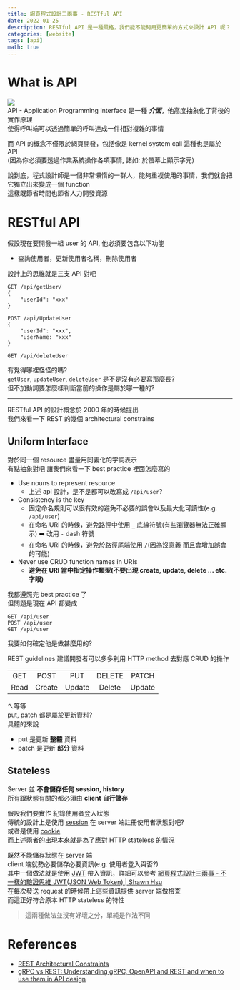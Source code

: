 ```yaml
---
title: 網頁程式設計三兩事 - RESTful API
date: 2022-01-25
description: RESTful API 是一種風格，我們能不能夠用更簡單的方式來設計 API 呢？
categories: [website]
tags: [api]
math: true
---
```


# What is API
![](https://img-comment-fun.9cache.com/media/aAYBA2o/aqxMnkn4_700w_0.jpg)\
API - Application Programming Interface 是一種 ***介面***，他高度抽象化了背後的實作原理\
使得呼叫端可以透過簡單的呼叫達成一件相對複雜的事情

而 API 的概念不僅限於網頁開發，包括像是 kernel system call 這種也是屬於 API\
(因為你必須要透過作業系統操作各項事情, 諸如: 於螢幕上顯示字元)

說到底，程式設計師是一個非常懶惰的一群人，能夠重複使用的事情，我們就會把它獨立出來變成一個 function\
這樣既節省時間也節省人力開發資源

# RESTful API
假設現在要開發一組 user 的 API, 他必須要包含以下功能
+ 查詢使用者，更新使用者名稱，刪除使用者

設計上的思維就是三支 API 對吧
```
GET /api/getUser/
{
    "userId": "xxx"
}

POST /api/UpdateUser
{
    "userId": "xxx",
    "userName: "xxx"
}

GET /api/deleteUser
```

有覺得哪裡怪怪的嗎?\
`getUser`, `updateUser`, `deleteUser` 是不是沒有必要寫那麼長?\
但不加動詞要怎麼樣判斷當前的操作是屬於哪一種的?

<hr>

RESTful API 的設計概念於 2000 年的時候提出\
我們來看一下 REST 的幾個 architectural constrains

## Uniform Interface
對於同一個 resource 盡量用同義化的字詞表示\
有點抽象對吧 讓我們來看一下 best practice 裡面怎麼寫的

+ Use nouns to represent resource
    + 上述 api 設計，是不是都可以改寫成 `/api/user`?
+ Consistency is the key
    + 固定命名規則可以很有效的避免不必要的誤會以及最大化可讀性(e.g. `/api/user`)
    + 在命名 URI 的時候，避免路徑中使用 `_` 底線符號(有些瀏覽器無法正確顯示) :arrow_right: 改用 `-` dash 符號
    + 在命名 URI 的時候，避免於路徑尾端使用 `/`(因為沒意義 而且會增加誤會的可能)
+ Never use CRUD function names in URIs
    + **避免在 URI 當中指定操作類型(不要出現 create, update, delete ... etc. 字眼)**

我都遵照完 best practice 了\
但問題是現在 API 都變成
```
GET /api/user
POST /api/user
GET /api/user
```
我要如何確定他是做甚麼用的?

REST guidelines 建議開發者可以多多利用 HTTP method 去對應 CRUD 的操作

||||||
|:--:|:--:|:--:|:--:|:--:|
|GET|POST|PUT|DELETE|PATCH|
|Read|Create|Update|Delete|Update|

ㄟ等等\
put, patch 都是屬於更新資料?\
具體的來說
+ put 是更新 **整體** 資料
+ patch 是更新 **部分** 資料


## Stateless
Server 並 **不會儲存任何 session, history**\
所有跟狀態有關的都必須由 **client 自行儲存**

假設我們要實作 紀錄使用者登入狀態\
傳統的設計上是使用 [session](https://en.wikipedia.org/wiki/Session_(computer_science)) 在 server 端註冊使用者狀態對吧?\
或者是使用 [cookie](https://en.wikipedia.org/wiki/HTTP_cookie)\
而上述兩者的出現本來就是為了應對 HTTP stateless 的情況

既然不能儲存狀態在 server 端\
client 端就勢必要儲存必要資訊(e.g. 使用者登入與否?)\
其中一個做法就是使用 [JWT](https://jwt.io/) 帶入資訊，詳細可以參考 [網頁程式設計三兩事 - 不一樣的驗證思維 JWT(JSON Web Token) \| Shawn Hsu](../../website/website-jwt)\
在每次發送 request 的時候帶上這些資訊提供 server 端做檢查\
而這正好符合原本 HTTP stateless 的特性

> 這兩種做法並沒有好壞之分，單純是作法不同

# References
+ [REST Architectural Constraints](https://restfulapi.net/rest-architectural-constraints/)
+ [gRPC vs REST: Understanding gRPC, OpenAPI and REST and when to use them in API design](https://cloud.google.com/blog/products/api-management/understanding-grpc-openapi-and-rest-and-when-to-use-them)
